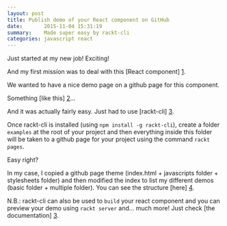 ```yaml
---
layout: post
title: Publish demo of your React component on GitHub
date:       2015-11-04 15:31:19
summary:    Made super easy by rackt-cli
categories: javascript react
---
```


Just started at my new job! Exciting!

And my first mission was to deal with this [React component] [1].

We wanted to have a nice demo page on a github page for this component.

Something [like this] [2]...

And it was actually fairly easy. Just had to use [rackt-cli] [3].

Once rackt-cli is installed (using `npm install -g rackt-cli`), create a folder `examples` at the root of your project and then everything inside this folder will be taken to a github page for your project using the command `rackt pages`.

Easy right?

In my case, I copied a github page theme (index.html + javascripts folder + stylesheets folder) and then modified the index to list my different demos (basic folder + multiple folder). You can see the structure [here] [4].

N.B.: rackt-cli can also be used to `build` your react component and you can preview your demo using `rackt server` and... much more! Just check [the documentation] [3].

  [1]: https://github.com/springload/react-svg-icon
  [2]: https://springload.github.io/react-svg-icon/
  [3]: https://github.com/mzabriskie/rackt-cli
  [4]: https://github.com/springload/react-svg-icon/tree/master/examples